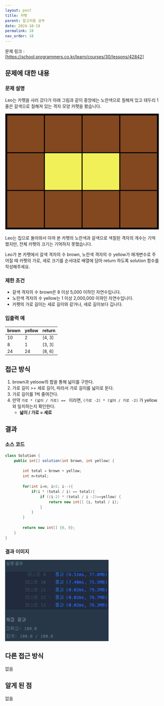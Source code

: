```yaml
---
layout: post
title: 카펫
parent: 알고리즘 공부
date: 2024-10-19
permalink: 18
nav_order: 18
---
```


문제 링크 : [https://school.programmers.co.kr/learn/courses/30/lessons/42842]

## 문제에 대한 내용

### 문제 설명

Leo는 카펫을 사러 갔다가 아래 그림과 같이 중앙에는 노란색으로 칠해져 있고 테두리 1줄은 갈색으로 칠해져 있는 격자 모양 카펫을 봤습니다.

![alt text](/공부/알고리즘-공부/image-26.png)

Leo는 집으로 돌아와서 아까 본 카펫의 노란색과 갈색으로 색칠된 격자의 개수는 기억했지만, 전체 카펫의 크기는 기억하지 못했습니다.

Leo가 본 카펫에서 갈색 격자의 수 brown, 노란색 격자의 수 yellow가 매개변수로 주어질 때 카펫의 가로, 세로 크기를 순서대로 배열에 담아 return 하도록 solution 함수를 작성해주세요.

### 제한 조건

- 갈색 격자의 수 brown은 8 이상 5,000 이하인 자연수입니다.
- 노란색 격자의 수 yellow는 1 이상 2,000,000 이하인 자연수입니다.
- 카펫의 가로 길이는 세로 길이와 같거나, 세로 길이보다 깁니다.

### 입출력 예

| brown | yellow | return |
| ----- | ------ | ------ |
| 10    | 2      | [4, 3] |
| 8     | 1      | [3, 3] |
| 24    | 24     | [8, 6] |

## 접근 방식

1. brown과 yeloow의 합을 통해 넓이를 구한다.
2. 가로 길이 >= 세로 길이, 따라서 가로 길이를 넓이로 둔다.
3. 가로 길이를 1씩 줄여간다.
4. 만약 `가로 * (넓이 / 가로) == ` 이라면, `(가로 -2) * (넓이 / 가로 -2)` 가 yellow와 일치하는지 확인한다.
   - **넓이 / 가로 = 세로**

## 결과

### 소스 코드

```java
class Solution {
    public int[] solution(int brown, int yellow) {

        int total = brown + yellow;
        int n=total;

        for(int i=n; i>2; i--){
            if(i * (total / i) == total){
                if ((i-2) * (total / i -2)==yellow) {
                    return new int[] {i, total / i};
                }
            }
        }

        return new int[] {0, 0};
    }
}
```

### 결과 이미지

![alt text](/공부/알고리즘-공부/image-27.png)

## 다른 접근 방식

없음

## 알게 된 점

없음

[https://school.programmers.co.kr/learn/courses/30/lessons/42842]: https://school.programmers.co.kr/learn/courses/30/lessons/42842
